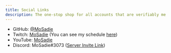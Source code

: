 ```yaml
---
title: Social Links
description: The one-stop shop for all accounts that are verifiably me.
---
```


- GitHub: [@MoSadie](https://github.com/MoSadie)
- Twitch: [MoSadie](https://twitch.tv/MoSadie) (You can see my schedule [here](https://www.twitch.tv/mosadie/schedule))
- YouTube: [MoSadie](https://www.youtube.com/channel/UC85hbnlElKYsXyA9M0oLy8A)
- Discord: MoSadie#3073 ([Server Invite Link](https://discord.gg/gQHJAYw4xD))